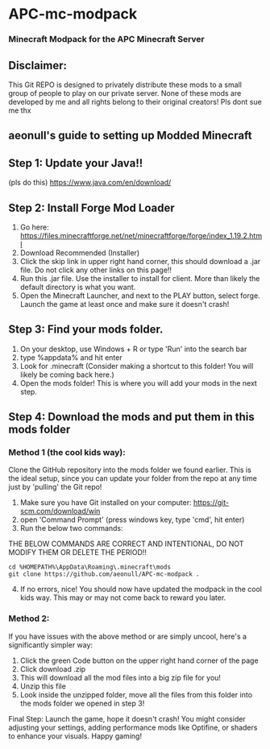 # APC-mc-modpack
### Minecraft Modpack for the APC Minecraft Server

## Disclaimer:
This Git REPO is designed to privately distribute these mods to a small group of people to play on our private server. 
None of these mods are developed by me and all rights belong to their original creators! Pls dont sue me thx

## aeonull's guide to setting up Modded Minecraft

## Step 1: Update your Java!!
(pls do this)
https://www.java.com/en/download/

## Step 2: Install Forge Mod Loader
1. Go here: https://files.minecraftforge.net/net/minecraftforge/forge/index_1.19.2.html
2. Download Recommended (Installer)
3. Click the skip link in upper right hand corner, this should download a .jar file. Do not click any other links on this page!!
4. Run this .jar file. Use the installer to install for client. More than likely the default directory is what you want.
5. Open the Minecraft Launcher, and next to the PLAY button, select forge. Launch the game at least once and make sure it doesn't crash!

## Step 3: Find your mods folder.
1. On your desktop, use Windows + R or type 'Run' into the search bar
2. type %appdata% and hit enter
3. Look for .minecraft
(Consider making a shortcut to this folder! You will likely be coming back here.)
4. Open the mods folder! This is where you will add your mods in the next step.

## Step 4: Download the mods and put them in this mods folder


### Method 1 (the cool kids way):
Clone the GitHub repository into the mods folder we found earlier. This is the ideal setup, since you can update your folder from the repo at any time just by 'pulling' the Git repo!

1. Make sure you have Git installed on your computer: 
https://git-scm.com/download/win
2. open 'Command Prompt' (press windows key, type 'cmd', hit enter)
3. Run the below two commands:

THE BELOW COMMANDS ARE CORRECT AND INTENTIONAL, DO NOT MODIFY THEM OR DELETE THE PERIOD!!

```
cd %HOMEPATH%\AppData\Roaming\.minecraft\mods
git clone https://github.com/aeonull/APC-mc-modpack .
```
4. If no errors, nice! You should now have updated the modpack in the cool kids way. This may or may not come back to reward you later.



### Method 2:
If you have issues with the above method or are simply uncool, here's a significantly simpler way:
1. Click the green Code button on the upper right hand corner of the page
2. Click download .zip
3. This will download all the mod files into a big zip file for you!
4. Unzip this file
5. Look inside the unzipped folder, move all the files from this folder into the mods folder we opened in step 3!

Final Step: Launch the game, hope it doesn't crash! You might consider adjusting your settings, adding performance mods like Optifine, or shaders to enhance your visuals. Happy gaming!
